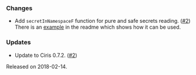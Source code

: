 ### Changes
- Add `secretInNamespaceF` function for pure and safe secrets reading. ([#2][#2])  
  There is an [example](https://github.com/ovotech/ciris-kubernetes#pure-usage) in the readme which shows how it can be used.

### Updates
- Update to Ciris 0.7.2. ([#2][#2])

[#2]: https://github.com/ovotech/ciris-kubernetes/pull/2

Released on 2018-02-14.
